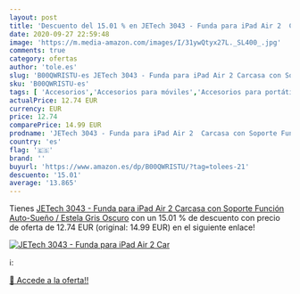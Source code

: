 ```yaml
---
layout: post
title: 'Descuento del 15.01 % en JETech 3043 - Funda para iPad Air 2  Car'
date: 2020-09-27 22:59:48
image: 'https://m.media-amazon.com/images/I/31ywQtyx27L._SL400_.jpg'
comments: true
category: ofertas
author: 'tole.es'
slug: 'B00QWRISTU-es JETech 3043 - Funda para iPad Air 2 Carcasa con Soporte...'
sku: 'B00QWRISTU-es'
tags: [ 'Accesorios','Accesorios para móviles','Accesorios para portátiles y netbooks','Cargadores y adaptadores para portátiles y netbooks','Cargadores y bases de carga para portátiles y netbooks','Comunicación móvil y accesorios','Electrónica','Fundas y carcasas para teléfonos móviles','Informática','Móviles','Móviles y smartphones libres','ipad', ]
actualPrice: 12.74 EUR
currency: EUR
price: 12.74
comparePrice: 14.99 EUR
prodname: 'JETech 3043 - Funda para iPad Air 2  Carcasa con Soporte Función  Auto-Sueño / Estela  Gris Oscuro'
country: 'es'
flag: '🇪🇸'
brand: ''
buyurl: 'https://www.amazon.es/dp/B00QWRISTU/?tag=tolees-21'
descuento: '15.01'
average: '13.865'
---
```


Tienes [JETech 3043 - Funda para iPad Air 2  Carcasa con Soporte Función  Auto-Sueño / Estela  Gris Oscuro](https://www.amazon.es/dp/B00QWRISTU/?tag=tolees-21) con un 15.01 % de descuento con precio de oferta de 12.74 EUR (original: 14.99 EUR) en el siguiente enlace!

[![JETech 3043 - Funda para iPad Air 2  Car](https://m.media-amazon.com/images/I/31ywQtyx27L._SL400_.jpg)](https://www.amazon.es/dp/B00QWRISTU/?tag=tolees-21)

ℹ️:


[🛒 Accede a la oferta!!](https://www.amazon.es/dp/B00QWRISTU/?tag=tolees-21)
